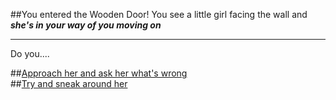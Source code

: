 ##You entered the Wooden Door!
You see a little girl facing the wall and _**she's in your way of you moving on**_

---
Do you....

##[Approach her and ask her what's wrong](appraoch.md)  
##[Try and sneak around her](sneak.md)